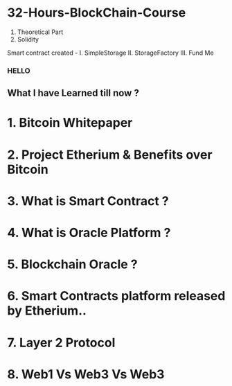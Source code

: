 # 32-Hours-BlockChain-Course
1. Theoretical Part 
2. Solidity

Smart contract created - 
I. SimpleStorage
II. StorageFactory
III. Fund Me 
### HELLO ###

## What I have Learned till now ? ##
# 1. Bitcoin Whitepaper #
# 2. Project Etherium & Benefits over Bitcoin #
# 3. What is Smart Contract ? #
# 4. What is Oracle Platform ? #
# 5. Blockchain Oracle ? #
# 6. Smart Contracts platform released by Etherium.. #
# 7. Layer 2 Protocol #
# 8. Web1 Vs Web3 Vs Web3 #


